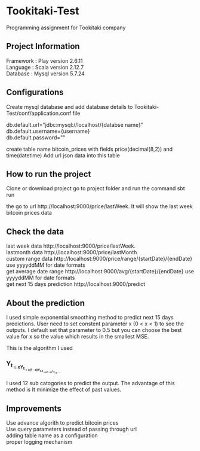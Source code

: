 # Tookitaki-Test
Programming assignment for Tookitaki company

## Project Information
Framework : Play       version 2.6.11<br />
Language  : Scala      version 2.12.7<br />
Database  : Mysql      version 5.7.24

## Configurations


Create mysql database and add database details to Tookitaki-Test/conf/application.conf file

db.default.url="jdbc:mysql://localhost/{databse name}"<br /> 
db.default.username={username}<br />
db.default.password=""

create table name bitcoin_prices with fields price(decimal(8,2)) and time(datetime)
Add url json data into this table


## How to run the project
 
Clone or download project
go to project folder and run the command sbt run

the go to url http://localhost:9000/price/lastWeek.
It will show the last week bitcoin prices data

## Check the data

last week data http://localhost:9000/price/lastWeek.<br />
lastmonth data http://localhost:9000/price/lastMonth<br />
custom range data http://localhost:9000/price/range/{startDate}/{endDate} use yyyyddMM for date formats<br />
get average date range http://localhost:9000/avg/{startDate}/{endDate} use yyyyddMM for date formats<br />
get next 15 days prediction http://localhost:9000/predict

## About the prediction

I used simple exponential smoothing method to predict next 15 days predictions. User need to set constent parameter x (0 < x < 1) to see the outputs. I default set that parameter to 0.5 but you can choose the best value for x so the value which results in the smallest MSE.

This is the algorithm I used

### Y<sub>t <sub> = xY<sub>t <sub> + x(1 - x)Y<sub>t-1 <sub> + x(1 - x)<sup>2</sup>Y<sub>t-2 </sub> ......
 
 I used 12 sub catogories to predict the output. The advantage of this method is It minimize the effect of past values.
   


## Improvements

Use advance algorith to predict bitcoin prices<br />
Use query parameters instead of passing through url<br />
adding table name as a configuration<br />
proper logging mechanism


